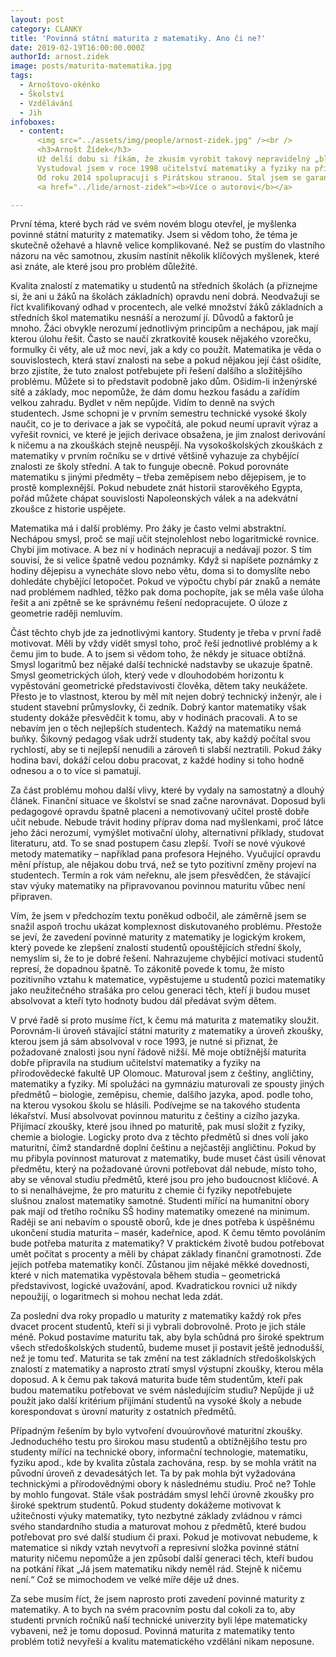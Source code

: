 ```yaml
---
layout: post
category: CLANKY
title: 'Povinná státní maturita z matematiky. Ano či ne?'
date: 2019-02-19T16:00:00.000Z
authorId: arnost.zidek
image: posts/maturita-matematika.jpg
tags:
  - Arnoštovo-okénko
  - Školství
  - Vzdělávání
  - Jih
infoboxes:
  - content:
      <img src="../assets/img/people/arnost-zidek.jpg" /><br />
      <h3>Arnošt Žídek</h3>
      Už delší dobu si říkám, že zkusím vyrobit takový nepravidelný „blog“, kde bych se rád věnoval stavu školství v ČR a psal nejen o jeho aktuálním stavu a bolestech, ale také nějaké názory, nápady a postřehy, co si myslím, že by našemu školství mohlo pomoci do let dalších. V prvé řadě je však nutné, abych se představil.<br/><br/>
      Vystudoval jsem v roce 1998 učitelství matematiky a fyziky na přírodovědecké fakultě UP Olomouc. Do práce jsem nastoupil na katedru matematiky a deskriptivní geometrie VŠB-TU Ostrava, kde jsem dodnes. Přednáším a cvičím matematické předměty převážně v prvním ročníku studia, nyní na fakultě strojní (prošel jsem už ale většinu fakult VŠB). Pokud si pod tím chcete něco představit, učím a zkouším prváky základy lineární algebry, dále derivace a integrály a jejich využití a také úvod do diferenciálních rovnic. Mám také nějaké hodiny vyšší matematiky v angličtině (vícerozměrné integrály, soustavy diferenciálních rovnic) pro zahraniční studenty, kteří studují na VŠB. Při práci jsem si dodělal doktorát (Ph.D.) z aplikované matematiky na fakultě elektrotechniky a informatiky VŠB. Spoustu let jsem byl nespokojen se stavem a znalostmi matematiky studentů technické vysoké školy. Proto jsem se v roce 2016 stal spoluzakladatelem centra pro podporu výuky matematiky na VŠB – Math Support Centre, kde se snažíme s kolegy tento neutěšený stav denně řešit.<br/><br/> 
      Od roku 2014 spolupracuji s Pirátskou stranou. Stal jsem se garantem programového bodu Školství v regionálních volbách 2018 v městské čtvrti Ostrava-jih, kde většinu života bydlím. Po těchto volbách mě Piráti nominovali za člena komise kulturní a školské na naší městské čtvrti a také komise pro vzdělávání, vědu a výzkum Statutárního města Ostrava.<br/><br/>
      <a href="../lide/arnost-zidek"><b>Více o autorovi</b></a>

---
```


První téma, které bych rád ve svém novém blogu otevřel, je myšlenka povinné státní maturity z matematiky. Jsem si vědom toho, že téma je skutečně ožehavé a hlavně velice komplikované. Než se pustím do vlastního názoru na věc samotnou, zkusím nastínit několik klíčových myšlenek, které asi znáte, ale které jsou pro problém důležité. 

Kvalita znalostí z matematiky u studentů na středních školách (a přiznejme si, že ani u žáků na školách základních) opravdu není dobrá. Neodvažuji se říct kvalifikovaný odhad v procentech, ale velké množství žáků základních a středních škol matematiku nesnáší a nerozumí jí. Důvodů a faktorů je mnoho. Žáci obvykle nerozumí jednotlivým principům a nechápou, jak mají kterou úlohu řešit. Často se naučí zkratkovitě kousek nějakého vzorečku, formulky či věty, ale už moc neví, jak a kdy co použít. Matematika je věda o souvislostech, která staví znalosti na sebe a pokud nějakou její část ošidíte, brzo zjistíte, že tuto znalost potřebujete při řešení dalšího a složitějšího problému. Můžete si to představit podobně jako dům. Ošidím-li inženýrské sítě a základy, moc nepomůže, že dám domu hezkou fasádu a zařídím velkou zahradu. Bydlet v něm nepůjde. Vidím to denně na svých studentech. Jsme schopni je v prvním semestru technické vysoké školy naučit, co je to derivace a jak se vypočítá, ale pokud neumí upravit výraz a vyřešit rovnici, ve které je jejich derivace obsažena, je jim znalost derivování k ničemu a na zkouškách stejně neuspějí. Na vysokoškolských zkouškách z matematiky v prvním ročníku se v drtivé většině vyhazuje za chybějící znalosti ze školy střední. A tak to funguje obecně. Pokud porovnáte matematiku s jinými předměty – třeba zeměpisem nebo dějepisem, je to prostě komplexnější. Pokud nebudete znát historii starověkého Egypta, pořád můžete chápat souvislosti Napoleonských válek a na adekvátní zkoušce z historie uspějete.

Matematika má i další problémy. Pro žáky je často velmi abstraktní. Nechápou smysl, proč se mají učit stejnolehlost nebo logaritmické rovnice. Chybí jim motivace. A bez ní v hodinách nepracují a nedávají pozor. S tím souvisí, že si velice špatně vedou poznámky. Když si napíšete poznámky z hodiny dějepisu a vynecháte slovo nebo větu, doma si to domyslíte nebo dohledáte chybějící letopočet. Pokud ve výpočtu chybí pár znaků a nemáte nad problémem nadhled, těžko pak doma pochopíte, jak se měla vaše úloha řešit a ani zpětně se ke správnému řešení nedopracujete. O úloze z geometrie raději nemluvím. 

Část těchto chyb jde za jednotlivými kantory. Studenty je třeba v první řadě motivovat. Měli by vždy vidět smysl toho, proč řeší jednotlivé problémy a k čemu jim to bude. A to jsem si vědom toho, že někdy je situace obtížná. Smysl logaritmů bez nějaké další technické nadstavby se ukazuje špatně. Smysl geometrických úloh, který vede v dlouhodobém horizontu k vypěstování geometrické představivosti člověka, dětem taky neukážete. Přesto je to vlastnost, kterou by měl mít nejen dobrý technický inženýr, ale i student stavební průmyslovky, či zedník. Dobrý kantor matematiky však studenty dokáže přesvědčit k tomu, aby v hodinách pracovali. A to se nebavím jen o těch nejlepších studentech. Každý na matematiku nemá buňky. Šikovný pedagog však udrží studenty tak, aby každý počítal svou rychlostí, aby se ti nejlepší nenudili a zároveň ti slabší neztratili. Pokud žáky hodina baví, dokáží celou dobu pracovat, z každé hodiny si toho hodně odnesou a o to více si pamatují. 

Za část problému mohou další vlivy, které by vydaly na samostatný a dlouhý článek. Finanční situace ve školství se snad začne narovnávat. Doposud byli pedagogové opravdu špatně placeni a nemotivovaný učitel prostě dobře učit nebude. Nebude trávit hodiny příprav doma nad myšlenkami, proč látce jeho žáci nerozumí, vymýšlet motivační úlohy, alternativní příklady, studovat literaturu, atd. To se snad postupem času zlepší. Tvoří se nové výukové metody matematiky – například pana profesora Hejného. Vyučující opravdu mění přístup, ale nějakou dobu trvá, než se tyto pozitivní změny projeví na studentech. Termín a rok vám neřeknu, ale jsem přesvědčen, že stávající stav výuky matematiky na připravovanou povinnou maturitu vůbec není připraven.  

Vím, že jsem v předchozím textu poněkud odbočil, ale záměrně jsem se snažil aspoň trochu ukázat komplexnost diskutovaného problému. Přestože se jeví, že zavedení povinné maturity z matematiky je logickým krokem, který povede ke zlepšení znalostí studentů opouštějících střední školy, nemyslím si, že to je dobré řešení. Nahrazujeme chybějící motivaci studentů represí, že dopadnou špatně. To zákonitě povede k tomu, že místo pozitivního vztahu k matematice, vypěstujeme u studentů pozici matematiky jako neužitečného strašáka pro celou generaci těch, kteří ji budou muset absolvovat a kteří tyto hodnoty budou dál předávat svým dětem. 

V prvé řadě si proto musíme říct, k čemu má maturita z matematiky sloužit. Porovnám-li úroveň stávající státní maturity z matematiky a úroveň zkoušky, kterou jsem já sám absolvoval v roce 1993, je nutné si přiznat, že požadované znalosti jsou nyní řádově nižší. Mě moje obtížnější maturita dobře připravila na studium učitelství matematiky a fyziky na přírodovědecké fakultě UP Olomouc. Maturoval jsem z češtiny, angličtiny, matematiky a fyziky. Mí spolužáci na gymnáziu maturovali ze spousty jiných předmětů – biologie, zeměpisu, chemie, dalšího jazyka, apod. podle toho, na kterou vysokou školu se hlásili. Podívejme se na takového studenta lékařství. Musí absolvovat povinnou maturitu z češtiny a cizího jazyka. Přijímací zkoušky, které jsou ihned po maturitě, pak musí složit z fyziky, chemie a biologie. Logicky proto dva z těchto předmětů si dnes volí jako maturitní, čímž standardně doplní češtinu a nejčastěji angličtinu. Pokud by mu přibyla povinnost maturovat z matematiky, bude muset část úsilí věnovat předmětu, který na požadované úrovni potřebovat dál nebude, místo toho, aby se věnoval studiu předmětů, které jsou pro jeho budoucnost klíčové. A to si nenalhávejme, že pro maturitu z chemie či fyziky nepotřebujete slušnou znalost matematiky samotné. Studenti mířící na humanitní obory pak mají od třetího ročníku SŠ hodiny matematiky omezené na minimum. Raději se ani nebavím o spoustě oborů, kde je dnes potřeba k úspěšnému ukončení studia maturita – masér, kadeřnice, apod. K čemu těmto povoláním bude potřeba maturita z matematiky? V praktickém životě budou potřebovat umět počítat s procenty a měli by chápat základy finanční gramotnosti. Zde jejich potřeba matematiky končí. Zůstanou jim nějaké měkké dovednosti, které v nich matematika vypěstovala během studia – geometrická představivost, logické uvažování, apod. Kvadratickou rovnici už nikdy nepoužijí, o logaritmech si mohou nechat leda zdát. 

Za poslední dva roky propadlo u maturity z matematiky každý rok přes dvacet procent studentů, kteří si ji vybrali dobrovolně. Proto je jich stále méně. Pokud postavíme maturitu tak, aby byla schůdná pro široké spektrum všech středoškolských studentů, budeme muset ji postavit ještě jednodušší, než je tomu teď. Maturita se tak změní na test základních středoškolských znalostí z matematiky a naprosto ztratí smysl výstupní zkoušky, kterou měla doposud. A k čemu pak taková maturita bude těm studentům, kteří pak budou matematiku potřebovat ve svém následujícím studiu? Nepůjde ji už použít jako další kritérium přijímání studentů na vysoké školy a nebude korespondovat s úrovní maturity z ostatních předmětů. 

Případným řešením by bylo vytvoření dvouúrovňové maturitní zkoušky. Jednoduchého testu pro širokou masu studentů a obtížnějšího testu pro studenty mířící na technické obory, informační technologie, matematiku, fyziku apod., kde by kvalita zůstala zachována, resp. by se mohla vrátit na původní úroveň z devadesátých let. Ta by pak mohla být vyžadována technickými a přírodovědnými obory k následnému studiu. Proč ne? Tohle by mohlo fungovat. Stále však postrádám smysl lehčí úrovně zkoušky pro široké spektrum studentů. Pokud studenty dokážeme motivovat k užitečnosti výuky matematiky, tyto nezbytné základy zvládnou v rámci svého standardního studia a maturovat mohou z předmětů, které budou potřebovat pro své další studium či praxi. Pokud je motivovat nebudeme, k matematice si nikdy vztah nevytvoří a represivní složka povinné státní maturity ničemu nepomůže a jen způsobí další generaci těch, kteří budou na potkání říkat „Já jsem matematiku nikdy neměl rád. Stejně k ničemu není.“ Což se mimochodem ve velké míře děje už dnes.

Za sebe musím říct, že jsem naprosto proti zavedení povinné maturity z matematiky. A to bych na svém pracovním postu dal cokoli za to, aby studenti prvních ročníků naší technické univerzity byli lépe matematicky vybaveni, než je tomu doposud. Povinná maturita z matematiky tento problém totiž nevyřeší a kvalitu matematického vzdělání nikam neposune. 
